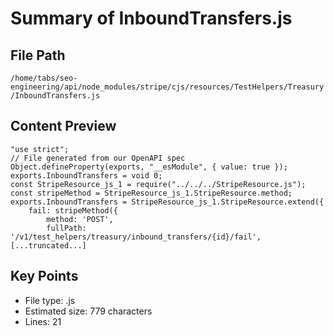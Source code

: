 # Summary of InboundTransfers.js
  
## File Path
`/home/tabs/seo-engineering/api/node_modules/stripe/cjs/resources/TestHelpers/Treasury/InboundTransfers.js`

## Content Preview
```
"use strict";
// File generated from our OpenAPI spec
Object.defineProperty(exports, "__esModule", { value: true });
exports.InboundTransfers = void 0;
const StripeResource_js_1 = require("../../../StripeResource.js");
const stripeMethod = StripeResource_js_1.StripeResource.method;
exports.InboundTransfers = StripeResource_js_1.StripeResource.extend({
    fail: stripeMethod({
        method: 'POST',
        fullPath: '/v1/test_helpers/treasury/inbound_transfers/{id}/fail',
[...truncated...]
```

## Key Points
- File type: .js
- Estimated size: 779 characters
- Lines: 21
